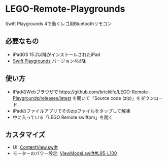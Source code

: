 # LEGO-Remote-Playgrounds
Swift Playgrounds 4で動くレゴ用Bluetoothリモコン

## 必要なもの
- iPadOS 15.2以降がインストールされたiPad
- [Swift Playgrounds](https://apps.apple.com/jp/app/swift-playgrounds/id1496833156?l=en&mt=12) バージョン4以降

## 使い方
- iPadのWebブラウザで https://github.com/bricklife/LEGO-Remote-Playgrounds/releases/latest を開いて「Source code (zip)」をダウンロード
- iPadのファイルアプリでそのzipファイルをタップして解凍
- 中に入っている「LEGO Remote.swiftpm」を開く

## カスタマイズ
- UI: [ContentView.swift](https://github.com/bricklife/LEGO-Remote-Playgrounds/blob/main/LEGO%20Remote.swiftpm/ContentView.swift)
- モーターのパワー設定: [ViewModel.swift#L95-L100](https://github.com/bricklife/LEGO-Remote-Playgrounds/blob/main/LEGO%20Remote.swiftpm/ViewModel.swift#L95-L100)
